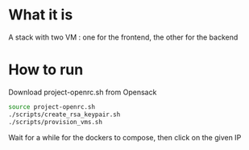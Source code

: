 # What it is
A stack with two VM : one for the frontend, the other for the backend

# How to run
Download project-openrc.sh from Opensack
```bash
source project-openrc.sh
./scripts/create_rsa_keypair.sh
./scripts/provision_vms.sh
```
Wait for a while for the dockers to compose, then click on the given IP
